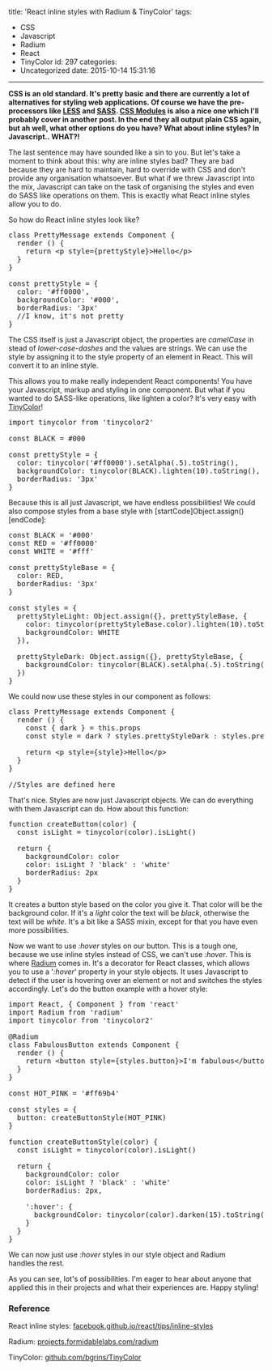 title: 'React inline styles with Radium & TinyColor'
tags:
  - CSS
  - Javascript
  - Radium
  - React
  - TinyColor
id: 297
categories:
  - Uncategorized
date: 2015-10-14 15:31:16
---

**CSS is an old standard. It's pretty basic and there are currently a lot of alternatives for styling web applications. Of course we have the pre-processors like [LESS](http://lesscss.org/) and [SASS](http://sass-lang.com/). [CSS Modules](https://github.com/css-modules/css-modules) is also a nice one which I'll probably cover in another post. In the end they all output plain CSS again, but ah well, what other options do you have? What about inline styles? In Javascript.. WHAT?!**

<!-- more -->

The last sentence may have sounded like a sin to you. But let's take a moment to think about this: why are inline styles bad? They are bad because they are hard to maintain, hard to override with CSS and don't provide any organisation whatsoever. But what if we threw Javascript into the mix, Javascript can take on the task of organising the styles and even do SASS like operations on them. This is exactly what React inline styles allow you to do.

So how do React inline styles look like?
<pre class="lang:js decode:true">class PrettyMessage extends Component {
  render () {
    return &lt;p style={prettyStyle}&gt;Hello&lt;/p&gt;
  }
}

const prettyStyle = {
  color: '#ff0000',
  backgroundColor: '#000',
  borderRadius: '3px'
  //I know, it's not pretty
}
</pre>
The CSS itself is just a Javascript object, the properties are _camelCase_ in stead of _lower-case-dashes_ and the values are strings. We can use the style by assigning it to the style property of an element in React. This will convert it to an inline style.

This allows you to make really independent React components! You have your Javascript, markup and styling in one component. But what if you wanted to do SASS-like operations, like lighten a color? It's very easy with [TinyColor](https://github.com/bgrins/TinyColor)!
<pre class="lang:default decode:true">import tinycolor from 'tinycolor2'

const BLACK = #000

const prettyStyle = {
  color: tinycolor('#ff0000').setAlpha(.5).toString(),
  backgroundColor: tinycolor(BLACK).lighten(10).toString(),
  borderRadius: '3px'
}</pre>
Because this is all just Javascript, we have endless possibilities! We could also compose styles from a base style with [startCode]Object.assign()[endCode]:
<pre class="lang:default decode:true ">const BLACK = '#000'
const RED = '#ff0000'
const WHITE = '#fff'

const prettyStyleBase = {
  color: RED,
  borderRadius: '3px'
}

const styles = {
  prettyStyleLight: Object.assign({}, prettyStyleBase, {
    color: tinycolor(prettyStyleBase.color).lighten(10).toString()
    backgroundColor: WHITE
  }),

  prettyStyleDark: Object.assign({}, prettyStyleBase, {
    backgroundColor: tinycolor(BLACK).setAlpha(.5).toString(),
  })
}</pre>
We could now use these styles in our component as follows:
<pre class="lang:default decode:true">class PrettyMessage extends Component {
  render () {
    const { dark } = this.props
    const style = dark ? styles.prettyStyleDark : styles.prettyStyleLight

    return &lt;p style={style}&gt;Hello&lt;/p&gt;
  }
}

//Styles are defined here</pre>
That's nice. Styles are now just Javascript objects. We can do everything with them Javascript can do. How about this function:
<pre class="lang:default decode:true">function createButton(color) {
  const isLight = tinycolor(color).isLight()

  return {
    backgroundColor: color
    color: isLight ? 'black' : 'white'
    borderRadius: 2px
  }
}</pre>
It creates a button style based on the color you give it. That color will be the background color. If it's a _light_ color the text will be _black_, otherwise the text will be _white_. It's a bit like a SASS mixin, except for that you have even more possibilities.

Now we want to use _:hover_ styles on our button. This is a tough one, because we use inline styles instead of CSS, we can't use _:hover_. This is where [Radium](http://projects.formidablelabs.com/radium/) comes in. It's a decorator for React classes, which allows you to use a '_:hover_' property in your style objects. It uses Javascript to detect if the user is hovering over an element or not and switches the styles accordingly. Let's do the button example with a hover style:
<pre class="lang:default decode:true ">import React, { Component } from 'react'
import Radium from 'radium'
import tinycolor from 'tinycolor2'

@Radium
class FabulousButton extends Component {
  render () {
    return &lt;button style={styles.button}&gt;I'm fabulous&lt;/button&gt;
  }
}

const HOT_PINK = '#ff69b4'

const styles = {
  button: createButtonStyle(HOT_PINK)
}

function createButtonStyle(color) {
  const isLight = tinycolor(color).isLight()

  return {
    backgroundColor: color
    color: isLight ? 'black' : 'white'
    borderRadius: 2px,

    ':hover': {
      backgroundColor: tinycolor(color).darken(15).toString()
    }
  }
}</pre>
We can now just use _:hover_ styles in our style object and Radium handles the rest.

As you can see, lot's of possibilities. I'm eager to hear about anyone that applied this in their projects and what their experiences are. Happy styling!

### Reference

React inline styles: [facebook.github.io/react/tips/inline-styles](https://facebook.github.io/react/tips/inline-styles.html)

Radium: [projects.formidablelabs.com/radium](http://projects.formidablelabs.com/radium/)

TinyColor: [github.com/bgrins/TinyColor](https://github.com/bgrins/TinyColor)

